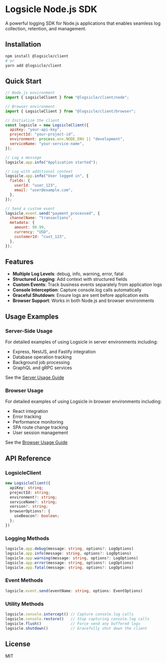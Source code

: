 # Logsicle Node.js SDK

A powerful logging SDK for Node.js applications that enables seamless log collection, retention, and management.

## Installation

```bash
npm install @logsicle/client
# or
yarn add @logsicle/client
```

## Quick Start

```javascript
// Node.js environment
import { LogsicleClient } from "@logsicle/client/node";

// Browser environment
import { LogsicleClient } from "@logsicle/client/browser";

// Initialize the client
const logsicle = new LogsicleClient({
  apiKey: "your-api-key",
  projectId: "your-project-id",
  environment: process.env.NODE_ENV || "development",
  serviceName: "your-service-name",
});

// Log a message
logsicle.app.info("Application started");

// Log with additional context
logsicle.app.info("User logged in", {
  fields: {
    userId: "user_123",
    email: "user@example.com",
  },
});

// Send a custom event
logsicle.event.send("payment_processed", {
  channelName: "transactions",
  metadata: {
    amount: 99.99,
    currency: "USD",
    customerId: "cust_123",
  },
});
```

## Features

- **Multiple Log Levels**: debug, info, warning, error, fatal
- **Structured Logging**: Add context with structured fields
- **Custom Events**: Track business events separately from application logs
- **Console Interception**: Capture console.log calls automatically
- **Graceful Shutdown**: Ensure logs are sent before application exits
- **Browser Support**: Works in both Node.js and browser environments

## Usage Examples

### Server-Side Usage

For detailed examples of using Logsicle in server environments including:
- Express, NestJS, and Fastify integration
- Database operation tracking
- Background job processing
- GraphQL and gRPC services

See the [Server Usage Guide](./packages/node/server-usage.md)

### Browser Usage

For detailed examples of using Logsicle in browser environments including:
- React integration
- Error tracking
- Performance monitoring
- SPA route change tracking
- User session management

See the [Browser Usage Guide](./packages/node/browser-usage.md)

## API Reference

### LogsicleClient

```typescript
new LogsicleClient({
  apiKey: string;
  projectId: string;
  environment?: string;
  serviceName?: string;
  version?: string;
  browserOptions?: {
    useBeacon?: boolean;
  };
})
```

### Logging Methods

```typescript
logsicle.app.debug(message: string, options?: LogOptions)
logsicle.app.info(message: string, options?: LogOptions)
logsicle.app.warning(message: string, options?: LogOptions)
logsicle.app.error(message: string, options?: LogOptions)
logsicle.app.fatal(message: string, options?: LogOptions)
```

### Event Methods

```typescript
logsicle.event.send(eventName: string, options: EventOptions)
```

### Utility Methods

```typescript
logsicle.console.intercept() // Capture console.log calls
logsicle.console.restore()   // Stop capturing console.log calls
logsicle.flush()             // Force send any buffered logs
logsicle.shutdown()          // Gracefully shut down the client
```

## License

MIT